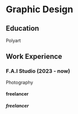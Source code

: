 # Graphic Design

## Education
Polyart

## Work Experience
### F.A.I Studio (2023 - now)
Photography
#### freelancer
##### freelancer
